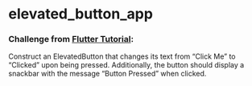 # elevated_button_app

### Challenge from [Flutter Tutorial](https://flutter-tutorial.net/buttons-in-flutter/elevated-button-in-flutter/):
Construct an ElevatedButton that changes its text from “Click Me” to “Clicked” upon being pressed. Additionally, the button should display a snackbar with the message “Button Pressed” when clicked.
